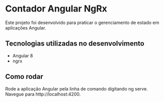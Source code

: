 # Contador Angular NgRx

Este projeto foi desenvolvido para praticar o gerenciamento de estado em aplicações Angular.

## Tecnologias utilizadas no desenvolvimento
* Angular 8
* ngrx

## Como rodar
Rode a aplicação Angular pela linha de comando digitando ng serve. Navegue para http://localhost:4200.
